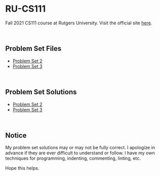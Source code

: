 # RU-CS111

Fall 2021 CS111 course at Rutgers University. Visit the official site [here](https://introcs.cs.rutgers.edu/). 

<br>

## Problem Set Files

- [Problem Set 2](Pset-files/cs111-a2.zip)
- [Problem Set 3](Pset-files/cs111-a3.zip)

<br>

## Problem Set Solutions

- [Problem Set 2](Pset-solutions/cs111-a2/)
- [Problem Set 3](Pset-solutions/cs111-a3/)

<br>

## Notice

My problem set solutions may or may not be fully correct. I apologize in advance if they are ever difficult to understand or follow. I have my own techniques for programming, indenting, commenting, linting, etc. 

Hope this helps. 